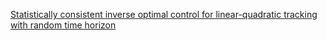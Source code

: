 

[Statistically consistent inverse optimal control for linear-quadratic tracking with random time horizon](https://ieeexplore.ieee.org/abstract/document/9902327)


